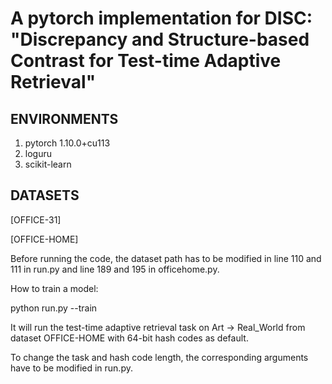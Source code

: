 # A pytorch implementation for DISC: "Discrepancy and Structure-based Contrast for Test-time Adaptive Retrieval"

## ENVIRONMENTS
1. pytorch 1.10.0+cu113
2. loguru
3. scikit-learn

## DATASETS
[OFFICE-31]

[OFFICE-HOME]

Before running the code, the dataset path has to be modified in line 110 and 111 in run.py and line 189 and 195 in officehome.py.

How to train a model:

python run.py --train

It will run the test-time adaptive retrieval task on Art → Real_World from dataset OFFICE-HOME with 64-bit hash codes as default.

To change the task and hash code length, the corresponding arguments have to be modified in run.py.
